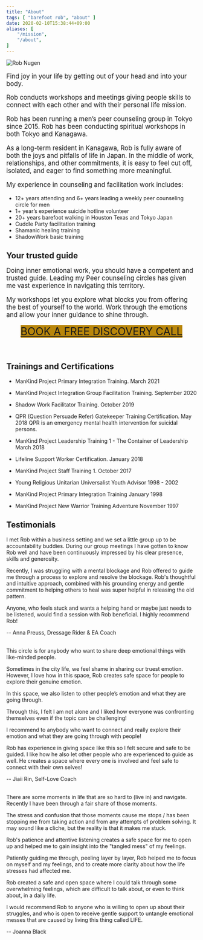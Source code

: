 ```yaml
---
title: "About"
tags: [ "barefoot rob", "about" ]
date: 2020-02-10T15:38:44+09:00
aliases: [
    "/mission",
    "/about",
]
---
```


<img
src="//b.robnugen.com/blog/2024/2024_jan_About_Me_1000.jpg"
alt="Rob Nugen"
class="half" />

<p style="font-size:1.2em">
Find joy in your life by getting out of
your head and into your body.
</p>

<p style="font-size:1.2em">
Rob conducts workshops and meetings giving people
skills to connect with each other and with their personal life mission.
</p>

<p style="font-size:1.2em">
Rob has been running a men’s peer counseling group
in Tokyo since 2015. Rob has been conducting
spiritual workshops in both Tokyo and Kanagawa.
</p>

<p style="font-size:1.2em">
As a long-term resident in Kanagawa, Rob is fully
aware of both the joys and pitfalls of life in Japan.
In the middle of work, relationships, and other commitments,
it is easy to feel cut off, isolated,
and eager to find something more meaningful.
</p>

<p style="font-size:1.2em">
My experience in counseling and facilitation work includes:
</p>

* 12+ years attending and 6+ years leading a weekly peer counseling circle for men
* 1+ year’s experience suicide hotline volunteer
* 20+ years barefoot walking in Houston Texas and Tokyo Japan
* Cuddle Party facilitation training
* Shamanic healing training
* ShadowWork basic training


## Your trusted guide

<p style="font-size:1.2em">
Doing inner emotional work,
you should have a competent and trusted guide.
Leading my Peer counseling circles has given me
vast experience in navigating this territory.
</p>

<p style="font-size:1.2em">
My workshops let you explore what blocks you
from offering the best of yourself to the world.
Work through the emotions and allow your
inner guidance to shine through.
</p>

<div class="nav-item" style="text-align:center">
<a class="pure-button" style="background-color: darkgoldenrod; font-size:2em" href="https://www.calendly.com/robnugen/discovery">
    BOOK A FREE DISCOVERY CALL
</a>
</div>
<br>
<br>

## Trainings and Certifications

* ManKind Project Primary Integration Training. March 2021

* ManKind Project Integration Group Facilitation Training. September 2020

* Shadow Work Facilitator Training. October 2019

* QPR (Question Persuade Refer) Gatekeeper Training Certification. May 2018
QPR is an emergency mental health intervention for suicidal persons.

* ManKind Project Leadership Training 1 - The Container of Leadership   March 2018

* Lifeline Support Worker Certification.  January 2018

* ManKind Project Staff Training 1.  October 2017

* Young Religious Unitarian Universalist Youth Advisor 1998 - 2002

* ManKind Project Primary Integration Training January 1998

* ManKind Project New Warrior Training Adventure November 1997


## Testimonials


<div class="walk-segment">

I met Rob within a business setting and we set a little group up to be
accountability buddies. During our group meetings I have gotten to know
Rob well and have been continuously impressed by his clear presence,
skills and generosity.

Recently, I was struggling with a mental blockage and Rob offered to guide me
through a process to explore and resolve the blockage. Rob's thoughtful and
intuitive approach, combined with his grounding energy and gentle commitment
to helping others to heal was super helpful in releasing the old pattern.

Anyone, who feels stuck and wants a helping hand or maybe just needs to be
listened, would find a session with Rob beneficial. I highly recommend Rob!

-- Anna Preuss, Dressage Rider & EA Coach
</div>
<br>
<div class="walk-segment">
This circle is for anybody who want to share deep emotional things with like-minded people.

Sometimes in the city life, we feel shame in sharing our truest emotion. However,
I love how in this space, Rob creates safe space for people to explore their genuine emotion.

In this space, we also listen to other people’s emotion and what they are going through.

Through this, I felt I am not alone and I liked how everyone was confronting themselves even if the topic can be challenging!

I recommend to anybody who want to connect and really explore their emotion and what they are going through with people!

Rob has experience in giving space like this so I felt secure and safe to be guided. I like how he also let other people who are experienced to guide as well. He creates a space where every one is involved and feel safe to connect with their own selves!

-- Jiaii Rin, Self-Love Coach
</div>
<br>
<div class="walk-segment">
There are some moments in life that are so hard to (live in) and
navigate. Recently I have been through a fair share of those moments.

The stress and confusion that those moments cause me stops / has been
stopping me from taking action and from any attempts of problem
solving. It may sound like a cliche, but the reality is that it makes
me stuck.

Rob's patience and attentive listening creates a safe space for me
to open up and helped me to gain insight into the "tangled mess"
of my feelings.

Patiently guiding me through, peeling layer by layer, Rob helped me to
focus on myself and my feelings, and to create more clarity about how
the life stresses had affected me.

Rob created a safe and open space where I could talk through some
overwhelming feelings, which are difficult to talk about, or even to
think about, in a daily life.

I would recommend Rob to anyone who is willing to open up about their
struggles, and who is open to receive gentle support to untangle
emotional messes that are caused by living this thing called LIFE.

-- Joanna Black
</div>
